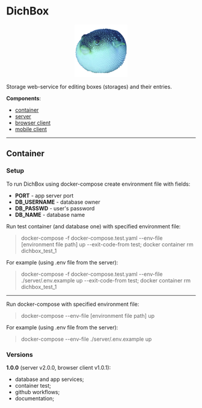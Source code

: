 # DichBox

<p align="center">
  <a target="blank"><img src="https://raw.githubusercontent.com/Andrew1407/DichBox/main/client/src/styles/imgs/full-logo.png" width="140" alt="DichBox Logo" /></a>
</p>

Storage web-service for editing boxes (storages) and their entries.

**Components**:
  + [container](#container)
  + [server](https://github.com/Andrew1407/DichBox/tree/main/server)
  + [browser client](https://github.com/Andrew1407/DichBox/tree/main/client)
  + [mobile client](https://github.com/Andrew1407/DichBoxMobile)

---

## Container

### Setup

To run DichBox using docker-compose create environment file with fields:
  + **PORT** - app server port
  + **DB_USERNAME** - database owner
  + **DB_PASSWD** - user's password
  + **DB_NAME** - database name

Run test container (and database one) with specified environment file:
> docker-compose -f docker-compose.test.yaml --env-file [environment file path] up --exit-code-from test; docker container rm dichbox_test_1

For example (using .env file from the server):
> docker-compose -f docker-compose.test.yaml --env-file ./server/.env.example up --exit-code-from test; docker container rm dichbox_test_1

---

Run docker-compose with specified environment file:
> docker-compose --env-file [environment file path] up

For example (using .env file from the server):
> docker-compose --env-file ./server/.env.example up

### Versions

**1.0.0** (server v2.0.0, browser client v1.0.1):
  + database and app services;
  + container test;
  + github workflows;
  + documentation;
